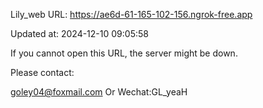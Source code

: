 Lily_web URL: https://ae6d-61-165-102-156.ngrok-free.app

Updated at: 2024-12-10 09:05:58

If you cannot open this URL, the server might be down.

Please contact: 

goley04@foxmail.com Or Wechat:GL_yeaH